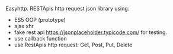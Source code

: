 Easyhttp.
RESTApis http request json library using:

- ES5 OOP (prototype)
- ajax xhr
- fake rest api https://jsonplaceholder.typicode.com/ for testing.
- use callback function
- use RestApis http request: Get, Post, Put, Delete
